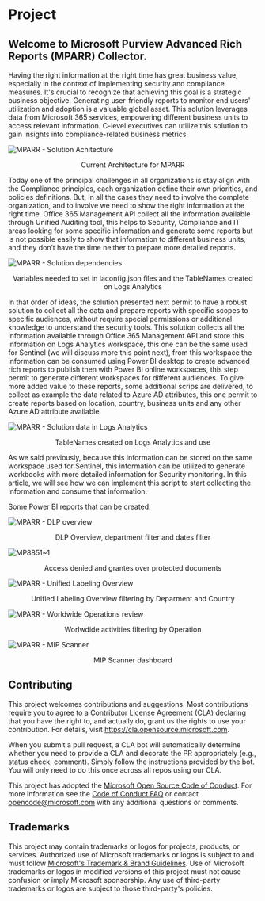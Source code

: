 # Project

## Welcome to Microsoft Purview Advanced Rich Reports (MPARR) Collector.

Having the right information at the right time has great business value, especially in the context of implementing security and compliance measures.  It's crucial to recognize that achieving this goal is a strategic business objective. Generating user-friendly reports to monitor end users' utilization and adoption is a valuable global asset.  This solution leverages data from Microsoft 365 services, empowering different business units to access relevant information. C-level executives can utilize this solution to gain insights into compliance-related business metrics.

![MPARR - Solution Achitecture](https://github.com/microsoft/Microsoft-Purview-Advanced-Rich-Reports-MPARR-Collector/assets/44684110/8b324ae4-27bf-4e38-9aaf-cc19cfee27a3)
<p align="center">Current Architecture for MPARR</p>

Today one of the principal challenges in all organizations is stay align with the Compliance principles, each organization define their own priorities, and policies definitions. But, in all the cases they need to involve the complete organization, and to involve we need to show the right information at the right time.
Office 365 Management API collect all the information available through Unified Auditing tool, this helps to Security, Compliance and IT areas looking for some specific information and generate some reports but is not possible easily to show that information to different business units, and they don’t have the time neither to prepare more detailed reports.

![MPARR - Solution dependencies](https://github.com/microsoft/Microsoft-Purview-Advanced-Rich-Reports-MPARR-Collector/assets/44684110/d2a303e1-2333-415a-ba0c-aae1b06972fb)
<p align="center">Variables needed to set in laconfig.json files and the TableNames created on Logs Analytics</p>
 
In that order of ideas, the solution presented next permit to have a robust solution to collect all the data and prepare reports with specific scopes to specific audiences, without require special permissions or additional knowledge to understand the security tools.
This solution collects all the information available through Office 365 Management API and store this information on Logs Analytics workspace, this one can be the same used for Sentinel (we will discuss more this point next), from this workspace the information can be consumed using Power BI desktop to create advanced rich reports to publish then with Power BI online workspaces, this step permit to generate different workspaces for different audiences. To give more added value to these reports, some additional scrips are delivered, to collect as example the data related to Azure AD attributes, this one permit to create reports based on location, country, business units and any other Azure AD attribute available.

![MPARR - Solution data in Logs Analytics](https://github.com/microsoft/Microsoft-Purview-Advanced-Rich-Reports-MPARR-Collector/assets/44684110/356c5f6a-8e31-40af-9b1a-398c1e4df4d0)
<p align="center">TableNames created on Logs Analytics and use</p>
 
As we said previously, because this information can be stored on the same workspace used for Sentinel, this information can be utilized to generate workbooks with more detailed information for Security monitoring.
In this article, we will see how we can implement this script to start collecting the information and consume that information.

Some Power BI reports that can be created:

![MPARR - DLP overview](https://user-images.githubusercontent.com/44684110/215560498-5438d724-baf1-4a03-aea2-3cce1d7a88c5.png)
<p align="center">DLP Overview, department filter and dates filter</p>

![MP8851~1](https://github.com/microsoft/Microsoft-Purview-Advanced-Rich-Reports-MPARR-Collector/assets/44684110/69d18aea-6549-47e6-9491-693d9c2a2f6d)
<p align="center">Access denied and grantes over protected documents</p>

![MPARR - Unified Labeling Overview](https://user-images.githubusercontent.com/44684110/215561587-7e9507a7-b6b6-46a0-b950-abd7450bc2a0.png)
<p align="center">Unified Labeling Overview filtering by Deparment and Country</p>

![MPARR - Worldwide Operations review](https://user-images.githubusercontent.com/44684110/215561913-5dd632d1-fdbc-4eaf-8a36-13c3c5773791.png)
<p align="center">Worlwdide activities filtering by Operation</p>

![MPARR - MIP Scanner](https://github.com/microsoft/Microsoft-Purview-Advanced-Rich-Reports-MPARR-Collector/assets/44684110/53fe5694-fbcd-4cf0-9cab-4a2cb055a633)
<p align="center">MIP Scanner dashboard</p>

## Contributing

This project welcomes contributions and suggestions.  Most contributions require you to agree to a
Contributor License Agreement (CLA) declaring that you have the right to, and actually do, grant us
the rights to use your contribution. For details, visit https://cla.opensource.microsoft.com.

When you submit a pull request, a CLA bot will automatically determine whether you need to provide
a CLA and decorate the PR appropriately (e.g., status check, comment). Simply follow the instructions
provided by the bot. You will only need to do this once across all repos using our CLA.

This project has adopted the [Microsoft Open Source Code of Conduct](https://opensource.microsoft.com/codeofconduct/).
For more information see the [Code of Conduct FAQ](https://opensource.microsoft.com/codeofconduct/faq/) or
contact [opencode@microsoft.com](mailto:opencode@microsoft.com) with any additional questions or comments.

## Trademarks

This project may contain trademarks or logos for projects, products, or services. Authorized use of Microsoft 
trademarks or logos is subject to and must follow 
[Microsoft's Trademark & Brand Guidelines](https://www.microsoft.com/en-us/legal/intellectualproperty/trademarks/usage/general).
Use of Microsoft trademarks or logos in modified versions of this project must not cause confusion or imply Microsoft sponsorship.
Any use of third-party trademarks or logos are subject to those third-party's policies.
